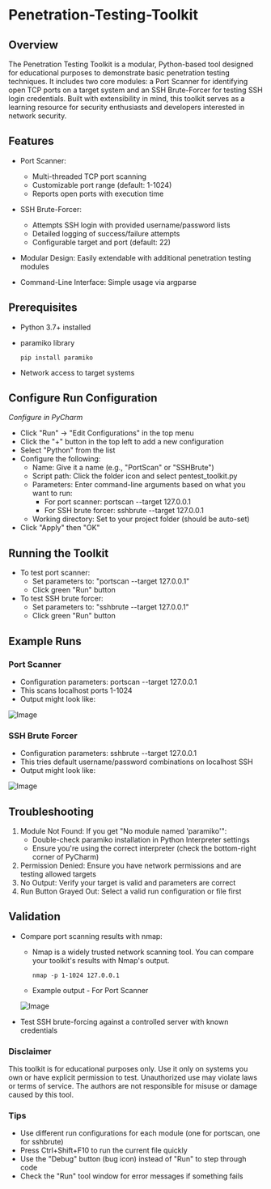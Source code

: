 # Penetration-Testing-Toolkit

## **Overview**

The Penetration Testing Toolkit is a modular, Python-based tool designed for educational purposes to demonstrate basic penetration testing techniques. It includes two core modules: a Port Scanner for identifying open TCP ports on a target system and an SSH Brute-Forcer for testing SSH login credentials. Built with extensibility in mind, this toolkit serves as a learning resource for security enthusiasts and developers interested in network security.

## **Features**

- Port Scanner:
  - Multi-threaded TCP port scanning
  - Customizable port range (default: 1-1024)
  - Reports open ports with execution time
    
- SSH Brute-Forcer:
  - Attempts SSH login with provided username/password lists
  - Detailed logging of success/failure attempts
  - Configurable target and port (default: 22)
    
- Modular Design: Easily extendable with additional penetration testing modules
  
- Command-Line Interface: Simple usage via argparse

## **Prerequisites**

- Python 3.7+ installed
- paramiko library

      pip install paramiko
  
- Network access to target systems

  
## **Configure Run Configuration** 
*Configure in PyCharm*
- Click "Run" → "Edit Configurations" in the top menu
- Click the "+" button in the top left to add a new configuration
- Select "Python" from the list
- Configure the following:
  - Name: Give it a name (e.g., "PortScan" or "SSHBrute")
  - Script path: Click the folder icon and select pentest_toolkit.py
  - Parameters: Enter command-line arguments based on what you want to run:
    - For port scanner: portscan --target 127.0.0.1
    - For SSH brute forcer: sshbrute --target 127.0.0.1
  - Working directory: Set to your project folder (should be auto-set)
- Click "Apply" then "OK"
  
## **Running the Toolkit**
- To test port scanner:
  - Set parameters to: "portscan --target 127.0.0.1"
  - Click green "Run" button
- To test SSH brute forcer:
  - Set parameters to: "sshbrute --target 127.0.0.1"
  - Click green "Run" button
    
## **Example Runs**

### Port Scanner
- Configuration parameters: portscan --target 127.0.0.1
- This scans localhost ports 1-1024
- Output might look like:

![Image](https://github.com/user-attachments/assets/9686bd3c-a98a-4b21-a4aa-b49883bf90a8)

### SSH Brute Forcer
- Configuration parameters: sshbrute --target 127.0.0.1
- This tries default username/password combinations on localhost SSH
- Output might look like:
  
![Image](https://github.com/user-attachments/assets/1c886f0d-16b5-43cf-9db1-6008e8264916)

## **Troubleshooting**
1. Module Not Found: If you get "No module named 'paramiko'":
   - Double-check paramiko installation in Python Interpreter settings
   - Ensure you're using the correct interpreter (check the bottom-right corner of PyCharm)
2. Permission Denied: Ensure you have network permissions and are testing allowed targets
3. No Output: Verify your target is valid and parameters are correct
4. Run Button Grayed Out: Select a valid run configuration or file first

## **Validation**
- Compare port scanning results with nmap:
  - Nmap is a widely trusted network scanning tool. You can compare your toolkit's results with Nmap's output.

        nmap -p 1-1024 127.0.0.1
  - Example output - For Port Scanner
    
  ![Image](https://github.com/user-attachments/assets/20134a83-cf9c-437b-9409-1eef6855bbc7)
  
- Test SSH brute-forcing against a controlled server with known credentials

### Disclaimer
This toolkit is for educational purposes only. Use it only on systems you own or have explicit permission to test. Unauthorized use may violate laws or terms of service. The authors are not responsible for misuse or damage caused by this tool.

### **Tips**
- Use different run configurations for each module (one for portscan, one for sshbrute)
- Press Ctrl+Shift+F10 to run the current file quickly
- Use the "Debug" button (bug icon) instead of "Run" to step through code
- Check the "Run" tool window for error messages if something fails
